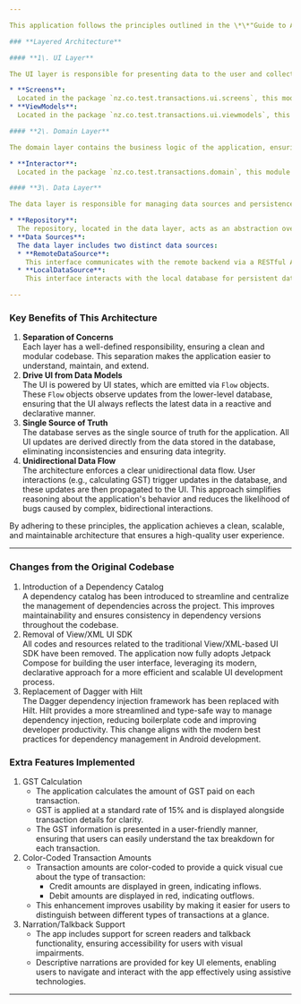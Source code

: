 ```yaml
---

This application follows the principles outlined in the ​\*\*"Guide to App Architecture"\*\* by Google ([https://developer.android.com/topic/architecture](https://developer.android.com/topic/architecture)). Below, I will explain how the implementation adheres to these key principles.

### **Layered Architecture**

#### **1\. ​UI Layer**

The UI layer is responsible for presenting data to the user and collecting user input. It is implemented using Jetpack Compose, ensuring a modern and declarative UI approach.

* ​**Screens**:  
  Located in the package `nz.co.test.transactions.ui.screens`, this module contains three composables that represent the app's screens. These composables are pure UI components, decoupled from business logic, and are independently testable. Test cases for each screen are included to ensure correctness.  
* ​**ViewModels**:  
  Located in the package `nz.co.test.transactions.ui.viewmodels`, this module contains two ViewModels implemented using Jetpack's `ViewModel` library. These ViewModels are injected at runtime using Hilt for dependency injection. They handle UI-related logic and act as intermediaries between the UI and the domain layer. Each ViewModel is independently testable, with test cases included for verification.

#### **2\. ​Domain Layer**

The domain layer contains the business logic of the application, ensuring separation of concerns and maintainability.

* ​**Interactor**:  
  Located in the package `nz.co.test.transactions.domain`, this module contains a single Interactor that encapsulates the core business logic. It is designed to be independent of both the UI and data layers, making it easily testable. Test cases are included to validate the correctness of the business logic.

#### **3\. ​Data Layer**

The data layer is responsible for managing data sources and persistence. It is implemented as a separate module to allow reuse across other app modules if needed.

* ​**Repository**:  
  The repository, located in the data layer, acts as an abstraction over the data sources. It hides the details of local and remote data sources and exposes a clean interface to the domain layer. This ensures that the domain layer does not need to worry about the underlying data implementation. The repository is independently testable, with test cases included.  
* ​**Data Sources**:  
  The data layer includes two distinct data sources:  
  * ​**RemoteDataSource**:  
    This interface communicates with the remote backend via a RESTful API. It is designed to handle network-related operations and is independently testable, with test cases included.  
  * ​**LocalDataSource**:  
    This interface interacts with the local database for persistent data storage. It abstracts away the database implementation details, ensuring clean separation of concerns. It is also independently testable, with test cases included.

---
```


### 

### **Key Benefits of This Architecture**

1. ​**Separation of Concerns**  
   Each layer has a well-defined responsibility, ensuring a clean and modular codebase. This separation makes the application easier to understand, maintain, and extend.  
2. ​**Drive UI from Data Models**  
   The UI is powered by UI states, which are emitted via `Flow` objects. These `Flow` objects observe updates from the lower-level database, ensuring that the UI always reflects the latest data in a reactive and declarative manner.  
3. ​**Single Source of Truth**  
   The database serves as the single source of truth for the application. All UI updates are derived directly from the data stored in the database, eliminating inconsistencies and ensuring data integrity.  
4. ​**Unidirectional Data Flow**  
   The architecture enforces a clear unidirectional data flow. User interactions (e.g., calculating GST) trigger updates in the database, and these updates are then propagated to the UI. This approach simplifies reasoning about the application's behavior and reduces the likelihood of bugs caused by complex, bidirectional interactions.

By adhering to these principles, the application achieves a clean, scalable, and maintainable architecture that ensures a high-quality user experience.

---

### Changes from the Original Codebase

1. ​Introduction of a Dependency Catalog  
   A dependency catalog has been introduced to streamline and centralize the management of dependencies across the project. This improves maintainability and ensures consistency in dependency versions throughout the codebase.  
2. ​Removal of View/XML UI SDK  
   All codes and resources related to the traditional View/XML-based UI SDK have been removed. The application now fully adopts Jetpack Compose for building the user interface, leveraging its modern, declarative approach for a more efficient and scalable UI development process.  
3. ​Replacement of Dagger with Hilt  
   The Dagger dependency injection framework has been replaced with Hilt. Hilt provides a more streamlined and type-safe way to manage dependency injection, reducing boilerplate code and improving developer productivity. This change aligns with the modern best practices for dependency management in Android development.  

### Extra Features Implemented

1. ​GST Calculation  
   * The application calculates the amount of GST paid on each transaction.  
   * GST is applied at a standard rate of 15% and is displayed alongside transaction details for clarity.  
   * The GST information is presented in a user-friendly manner, ensuring that users can easily understand the tax breakdown for each transaction.  
2. ​Color-Coded Transaction Amounts  
   * Transaction amounts are color-coded to provide a quick visual cue about the type of transaction:  
     * ​Credit amounts are displayed in ​green, indicating inflows.  
     * ​Debit amounts are displayed in ​red, indicating outflows.  
   * This enhancement improves usability by making it easier for users to distinguish between different types of transactions at a glance.  
3. ​Narration/Talkback Support  
   * The app includes support for screen readers and talkback functionality, ensuring accessibility for users with visual impairments.  
   * Descriptive narrations are provided for key UI elements, enabling users to navigate and interact with the app effectively using assistive technologies.

---

